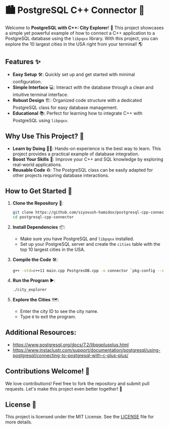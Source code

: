 # 🏙️ PostgreSQL C++ Connector 🌆

Welcome to **PostgreSQL with C++: City Explorer**! 🚀 This project showcases a simple yet powerful example of how to connect a C++ application to a PostgreSQL database using the `libpqxx` library. With this project, you can explore the 10 largest cities in the USA right from your terminal! 🌎

## Features ✨

- **Easy Setup** 🛠️: Quickly set up and get started with minimal configuration.
- **Simple Interface** 💻: Interact with the database through a clean and intuitive terminal interface.
- **Robust Design** 🏗️: Organized code structure with a dedicated PostgreSQL class for easy database management.
- **Educational** 📚: Perfect for learning how to integrate C++ with PostgreSQL using `libpqxx`.

## Why Use This Project? 🌟

- **Learn by Doing** 👨‍💻: Hands-on experience is the best way to learn. This project provides a practical example of database integration.
- **Boost Your Skills** 🚀: Improve your C++ and SQL knowledge by exploring real-world applications.
- **Reusable Code** ♻️: The PostgreSQL class can be easily adapted for other projects requiring database interactions.

## How to Get Started 🏁

1. **Clone the Repository** 🧩:
   ```bash
   git clone https://github.com/siyovush-hamidov/postgresql-cpp-connector.git
   cd postgresql-cpp-connector
   ```

2. **Install Dependencies** 📦:
   - Make sure you have PostgreSQL and `libpqxx` installed.
   - Set up your PostgreSQL server and create the `cities` table with the top 10 largest cities in the USA.

3. **Compile the Code** 🛠️:
   ```bash
   g++ -std=c++11 main.cpp PostgresDB.cpp -o connector `pkg-config --cflags --libs libpqxx`
   ```

4. **Run the Program** ▶️:
   ```bash
   ./city_explorer
   ```

5. **Explore the Cities** 🗺️:
   - Enter the city ID to see the city name.
   - Type `0` to exit the program.

## Additional Resources:

- https://www.postgresql.org/docs/7.2/libpqplusplus.html
- https://www.instaclustr.com/support/documentation/postgresql/using-postgresql/connecting-to-postgresql-with-c-plus-plus/

## Contributions Welcome! 🤝

We love contributions! Feel free to fork the repository and submit pull requests. Let's make this project even better together! 🌟

## License 📜

This project is licensed under the MIT License. See the [LICENSE](LICENSE) file for more details.
